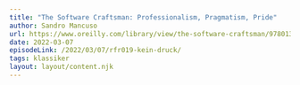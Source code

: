 ```yaml
---
title: "The Software Craftsman: Professionalism, Pragmatism, Pride"
author: Sandro Mancuso
url: https://www.oreilly.com/library/view/the-software-craftsman/9780134052625/
date: 2022-03-07
episodeLink: /2022/03/07/rfr019-kein-druck/
tags: klassiker
layout: layout/content.njk
---
```

